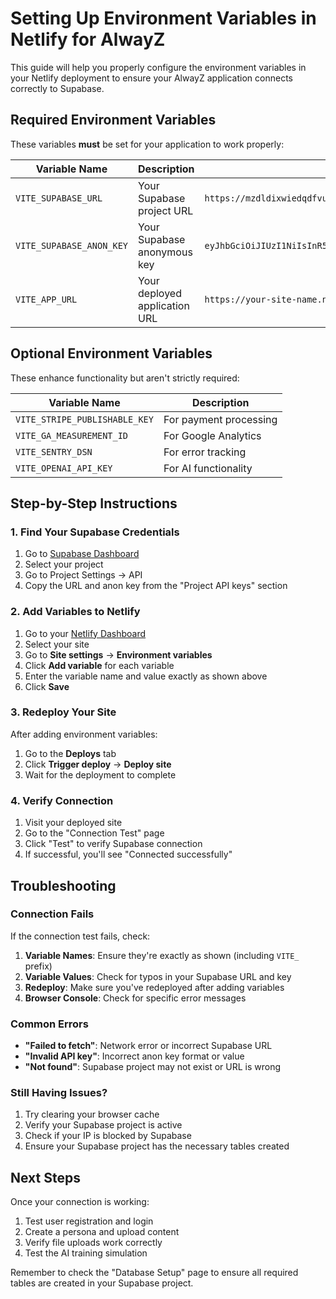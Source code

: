# Setting Up Environment Variables in Netlify for AlwayZ

This guide will help you properly configure the environment variables in your Netlify deployment to ensure your AlwayZ application connects correctly to Supabase.

## Required Environment Variables

These variables **must** be set for your application to work properly:

| Variable Name | Description | Example Value |
|---------------|-------------|---------------|
| `VITE_SUPABASE_URL` | Your Supabase project URL | `https://mzdldixwiedqdfvuuxxi.supabase.co` |
| `VITE_SUPABASE_ANON_KEY` | Your Supabase anonymous key | `eyJhbGciOiJIUzI1NiIsInR5cCI6IkpXVCJ9.eyJpc3MiOiJzdXBhYmFzZSIsInJlZiI6Im16ZGxkaXh3aWVkcWRmdnV1eHhpIiwicm9sZSI6ImFub24iLCJpYXQiOjE3NTA5Nzg5NzAsImV4cCI6MjA2NjU1NDk3MH0.SrPUb4xe95zJl6qjdrw3uJz24IL_bmg5J6lj8KMSfaM` |
| `VITE_APP_URL` | Your deployed application URL | `https://your-site-name.netlify.app` |

## Optional Environment Variables

These enhance functionality but aren't strictly required:

| Variable Name | Description |
|---------------|-------------|
| `VITE_STRIPE_PUBLISHABLE_KEY` | For payment processing |
| `VITE_GA_MEASUREMENT_ID` | For Google Analytics |
| `VITE_SENTRY_DSN` | For error tracking |
| `VITE_OPENAI_API_KEY` | For AI functionality |

## Step-by-Step Instructions

### 1. Find Your Supabase Credentials

1. Go to [Supabase Dashboard](https://supabase.com/dashboard)
2. Select your project
3. Go to Project Settings → API
4. Copy the URL and anon key from the "Project API keys" section

### 2. Add Variables to Netlify

1. Go to your [Netlify Dashboard](https://app.netlify.com/)
2. Select your site
3. Go to **Site settings** → **Environment variables**
4. Click **Add variable** for each variable
5. Enter the variable name and value exactly as shown above
6. Click **Save**

### 3. Redeploy Your Site

After adding environment variables:

1. Go to the **Deploys** tab
2. Click **Trigger deploy** → **Deploy site**
3. Wait for the deployment to complete

### 4. Verify Connection

1. Visit your deployed site
2. Go to the "Connection Test" page
3. Click "Test" to verify Supabase connection
4. If successful, you'll see "Connected successfully"

## Troubleshooting

### Connection Fails

If the connection test fails, check:

1. **Variable Names**: Ensure they're exactly as shown (including `VITE_` prefix)
2. **Variable Values**: Check for typos in your Supabase URL and key
3. **Redeploy**: Make sure you've redeployed after adding variables
4. **Browser Console**: Check for specific error messages

### Common Errors

- **"Failed to fetch"**: Network error or incorrect Supabase URL
- **"Invalid API key"**: Incorrect anon key format or value
- **"Not found"**: Supabase project may not exist or URL is wrong

### Still Having Issues?

1. Try clearing your browser cache
2. Verify your Supabase project is active
3. Check if your IP is blocked by Supabase
4. Ensure your Supabase project has the necessary tables created

## Next Steps

Once your connection is working:

1. Test user registration and login
2. Create a persona and upload content
3. Verify file uploads work correctly
4. Test the AI training simulation

Remember to check the "Database Setup" page to ensure all required tables are created in your Supabase project.